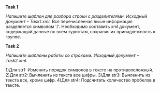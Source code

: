 **Task 1**

_Напишите шаблон для разбора строки с разделителями.
Исходный документ – Task1.xml._
Вся перечисленная выше информация разделяется символом '/'. 
Необходимо составить xml документ, содержащий данные по всем туристам, сохраняя их принадлежность к группе. 

**Task 2**

_Напишите шаблоны работы со строками.
Исходный документ – Task2.xml._

1)Для str1: Изменить порядок символов в тексте на противоположный.
2)Для str2: Вычленить из текста все цифры.
3)Для str3: Вычленить из текста все, кроме цифр.
4)Для str4: Подсчитать количество пробелов в тексте.
